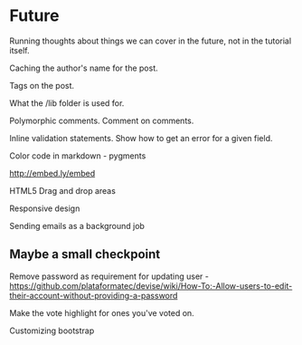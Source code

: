 # Future

Running thoughts about things we can cover in the future, not in the tutorial itself.

Caching the author's name for the post.

Tags on the post.

What the /lib folder is used for.

Polymorphic comments. Comment on comments.

Inline validation statements. Show how to get an error for a given field.

Color code in markdown - pygments

http://embed.ly/embed

HTML5 Drag and drop areas

Responsive design

Sending emails as a background job

## Maybe a small checkpoint

Remove password as requirement for updating user - https://github.com/plataformatec/devise/wiki/How-To:-Allow-users-to-edit-their-account-without-providing-a-password

Make the vote highlight for ones you've voted on.

Customizing bootstrap
